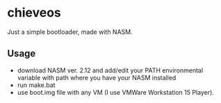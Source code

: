 # chieveos
Just a simple bootloader, made with NASM.



## Usage

- download NASM ver. 2.12 and add/edit your PATH environmental variable with path where you have your NASM installed 
- run make.bat
- use boot.img file with any VM (I use VMWare Workstation 15 Player).

